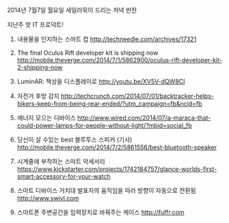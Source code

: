 2014년 7월7일 월요일 
세일러묵이 드리는 저녁 반찬 <Tech>

지난주 핫 IT 프로덕트!

1. 내용물을 인지하는 스마트 컵
http://techneedle.com/archives/17321

2. The final Oculus Rift developer kit is shipping now
http://mobile.theverge.com/2014/7/1/5862900/oculus-rift-developer-kit-2-shipping-now

3. LuminAR: 책상을 디스플레이로
http://youtu.be/XV5V-dQW8CI

4. 자전거 후방 감지
http://techcrunch.com/2014/07/01/backtracker-helps-bikers-keep-from-being-rear-ended/?utm_campaign=fb&ncid=fb

5. 에너지 모으는 디바이스
http://www.wired.com/2014/07/a-maraca-that-could-power-lamps-for-people-without-light/?mbid=social_fb

6. 당신이 살 수있는 best 블루투스 스피커 (기사)
http://mobile.theverge.com/2014/7/2/5861556/best-bluetooth-speaker

7. 시계줄에 부착하는 스마트 악세서리
https://www.kickstarter.com/projects/1742184757/glance-worlds-first-smart-accessory-for-your-watch

8. 스마트 디바이스 거치대 
발표자의 움직임을 따라 방향이 자동으로 전환됨
http://www.swivl.com

9. 스마트폰 주변공간을 입력장치로 바꿔주는 케이스
http://fuffr.com



